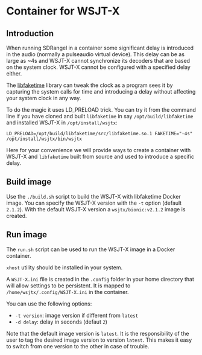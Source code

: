 <h1>Container for WSJT-X</h1>

<h2>Introduction</h2>

When running SDRangel in a container some significant delay is introduced in the audio (normally a pulseaudio virtual device). This delay can be as large as ~4s and WSJT-X cannot synchronize its decoders that are based on the system clock. WSJT-X cannot be configured with a specified delay either.

The [libfaketime](https://github.com/wolfcw/libfaketime) library can tweak the clock as a program sees it by capturing the system calls for time and introducing a delay without affecting your system clock in any way.

To do the magic it uses LD_PRELOAD trick. You can try it from the command line if you have cloned and built `libfaketime` in say `/opt/build/libfaketime` and installed WSJT-X in `/opt/install/wsjtx`:

<pre><code>LD_PRELOAD=/opt/build/libfaketime/src/libfaketime.so.1 FAKETIME="-4s" /opt/install/wsjtx/bin/wsjtx</code></pre>

Here for your convenience we will provide ways to create a container with WSJT-X and `libfaketime` built from source and used to introduce a specific delay.

<h2>Build image</h2>

Use the `./build.sh` script to build the WSJT-X with libfaketime Docker image. You can specify the WSJT-X version with the `-t` option (default `2.1.2`). With the default WSJT-X version a `wsjtx/bionic:v2.1.2` image is created.

<h2>Run image</h2>

The `run.sh` script can be used to run the WSJT-X image in a Docker container.

`xhost` utility should be installed in your system.

A `WSJT-X.ini` file is created in the `.config` folder in your home directory that will allow settings to be persistent. It is mapped to `/home/wsjtx/.config/WSJT-X.ini` in the container.

You can use the following options:

  - `-t version`: image version if different from `latest`
  - `-d delay`: delay in seconds (defaut `2`)

Note that the default image version is `latest`. It is the responsibility of the user to tag the desired image version to version `latest`. This makes it easy to switch from one version to the other in case of trouble.